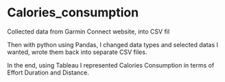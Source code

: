 # Calories_consumption

Collected data from Garmin Connect website, into CSV fil

Then with python using Pandas, I changed data types and selected datas I wanted, wrote them back into separate CSV files.

In the end, using Tableau I represented Calories Consumption in terms of Effort Duration and Distance.
